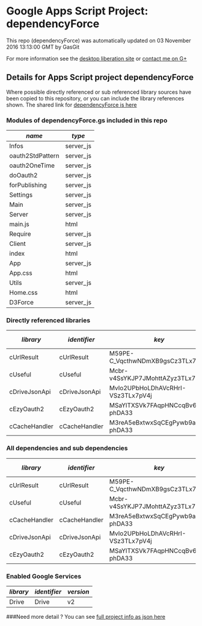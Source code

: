 # Google Apps Script Project: dependencyForce
This repo (dependencyForce) was automatically updated on 03 November 2016 13:13:00 GMT by GasGit

For more information see the [desktop liberation site](http://ramblings.mcpher.com/Home/excelquirks/drivesdk/gettinggithubready "desktop liberation") or [contact me on G+](https://plus.google.com/+BruceMcpherson "Bruce McPherson - GDE")
## Details for Apps Script project dependencyForce
Where possible directly referenced or sub referenced library sources have been copied to this repository, or you can include the library references shown. 
The shared link for [dependencyForce is here](https://script.google.com/d/192CBDKMfUok6kNTN7XJwr_Oy9dln2ZnsBf_CWJ_FBPfUY-VAmjqhIF4I/edit?usp=sharing "open in the GAS IDE")

### Modules of dependencyForce.gs included in this repo
*name*|*type*
--- | --- 
Infos| server_js
oauth2StdPattern| server_js
oauth2OneTime| server_js
doOauth2| server_js
forPublishing| server_js
Settings| server_js
Main| server_js
Server| server_js
main.js| html
Require| server_js
Client| server_js
index| html
App| server_js
App.css| html
Utils| server_js
Home.css| html
D3Force| server_js
### Directly referenced libraries
*library*|*identifier*|*key*|*version*|*dev mode*|*source*|
--- | --- | --- | --- | --- | --- 
cUrlResult| cUrlResult|M59PE-C_VqcthwNDmXB9gsCz3TLx7pV4j|16|no|[here](libraries/cUrlResult "library source")
cUseful| cUseful|Mcbr-v4SsYKJP7JMohttAZyz3TLx7pV4j|75|no|[here](libraries/cUseful "library source")
cDriveJsonApi| cDriveJsonApi|MvIo2UPbHoLDhAVcRHrI-VSz3TLx7pV4j|14|no|[here](libraries/cDriveJsonApi "library source")
cEzyOauth2| cEzyOauth2|MSaYlTXSVk7FAqpHNCcqBv6i_d-phDA33|18|no|[here](libraries/cEzyOauth2 "library source")
cCacheHandler| cCacheHandler|M3reA5eBxtwxSqCEgPywb9ai_d-phDA33|16|no|[here](libraries/cCacheHandler "library source")
### All dependencies and sub dependencies
*library*|*identifier*|*key*|*version*|*dev mode*|*source*|
--- | --- | --- | --- | --- | --- 
cUrlResult| cUrlResult|M59PE-C_VqcthwNDmXB9gsCz3TLx7pV4j|16|no|[here](libraries/cUrlResult "library source")
cUseful| cUseful|Mcbr-v4SsYKJP7JMohttAZyz3TLx7pV4j|39|no|[here](libraries/cUseful "library source")
cCacheHandler| cCacheHandler|M3reA5eBxtwxSqCEgPywb9ai_d-phDA33|16|no|[here](libraries/cCacheHandler "library source")
cDriveJsonApi| cDriveJsonApi|MvIo2UPbHoLDhAVcRHrI-VSz3TLx7pV4j|14|no|[here](libraries/cDriveJsonApi "library source")
cEzyOauth2| cEzyOauth2|MSaYlTXSVk7FAqpHNCcqBv6i_d-phDA33|18|no|[here](libraries/cEzyOauth2 "library source")
### Enabled Google Services
*library*|*identifier*|*version*
--- | --- | --- 
Drive| Drive|v2
###Need more detail ?
You can see [full project info as json here](info.json)
